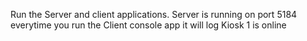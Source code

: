 Run the Server and client applications.
Server is running on port 5184
everytime you run the Client console app it will log Kiosk 1 is online